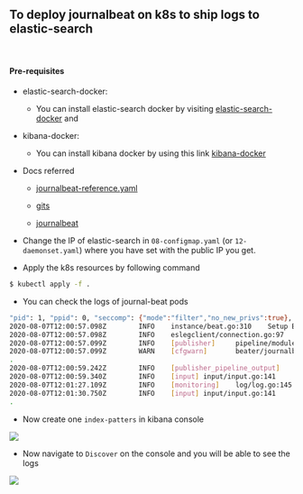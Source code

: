 ## To deploy journalbeat on k8s to ship logs to elastic-search

<br>

#### Pre-requisites

- elastic-search-docker: 
    - You can install elastic-search docker by visiting [elastic-search-docker](https://github.com/codeaprendiz/ansible-kitchen/tree/master/playbooks/roles/elastic-search-cluster-docker) and 
- kibana-docker: 
    - You can install kibana docker by using this link [kibana-docker](https://github.com/codeaprendiz/ansible-kitchen/tree/master/playbooks/roles/kibana-docker)

- Docs referred

    - [journalbeat-reference.yaml](https://www.elastic.co/guide/en/beats/journalbeat/master/journalbeat-reference-yml.html)

    - [gits](https://gist.github.com/kvaps/b08c77f297c5cab21c237fd821310653)
    
    - [journalbeat](https://www.elastic.co/guide/en/beats/journalbeat/master/index.html)
    
  
- Change the IP of elastic-search in `08-configmap.yaml` (or `12-daemonset.yaml`) where you have set with the public IP you get.
    
- Apply the k8s resources by following command

```bash
$ kubectl apply -f .
```

- You can check the logs of journal-beat pods 
```bash
"pid": 1, "ppid": 0, "seccomp": {"mode":"filter","no_new_privs":true}, "start_time": "2020-08-07T12:00:56.240Z"}}}
2020-08-07T12:00:57.098Z        INFO    instance/beat.go:310    Setup Beat: journalbeat; Version: 7.8.0
2020-08-07T12:00:57.098Z        INFO    eslegclient/connection.go:97    elasticsearch url: http://34.68.27.112:9200
2020-08-07T12:00:57.099Z        INFO    [publisher]     pipeline/module.go:113  Beat name: gke-cluster-1-default-pool-2e1137d2-xprr
2020-08-07T12:00:57.099Z        WARN    [cfgwarn]       beater/journalbeat.go:53        EXPERIMENTAL: Journalbeat is experimental.
.
2020-08-07T12:00:59.242Z        INFO    [publisher_pipeline_output]     pipeline/output.go:152  Connection to backoff(elasticsearch(http://34.68.27.112:9200)) established
2020-08-07T12:00:59.340Z        INFO    [input] input/input.go:141      journalbeat successfully published 2 events     {"id": "8c7ad622-1fe3-4679-93eb-5747cb51062f"}
2020-08-07T12:01:27.109Z        INFO    [monitoring]    log/log.go:145  Non-zero metrics in the last 30s        {"monitoring": {"metrics": {"beat":{"cpu":{"system":{"ticks":40,"time":{"ms":48}},"total":{"ticks":120,"time":{"ms":132},"value":120},"user":{"ticks":80,"time":{"ms":84}}},"handles":{"limit":{"hard":1048576,"soft":1048576},"open":12},"info":{"ephemeral_id":"c86a8e34-49c0-4b36-9748-3451c8133a8a","uptime":{"ms":30037}},"memstats":{"gc_next":9621216,"memory_alloc":8296424,"memory_total":14484160,"rss":51892224},"runtime":{"goroutines":30}},"journalbeat":{"journals":{"journal_0":{"path":"LOCAL_SYSTEM_JOURNAL","size_in_bytes":8392704}},"libbeat":{"output":{"events":{"acked":2,"batches":1,"total":2},"type":"elasticsearch"},"pipeline":{"clients":1,"events":{"published":2,"retry":2,"total":2},"queue":{"acked":2}}},"system":{"cpu":{"cores":2},"load":{"1":0.17,"15":0.28,"5":0.45,"norm":{"1":0.085,"15":0.14,"5":0.225}}}}}}}
2020-08-07T12:01:30.750Z        INFO    [input] input/input.go:141      journalbeat successfully published 1 events     {"id": "8c7ad622-1fe3-4679-93eb-5747cb51062f"}
.
```

- Now create one `index-patters` in kibana console

![](.images/creating-index-pattern.png)

- Now navigate to `Discover` on the console and you will be able to see the logs

![](.images/logs-dashboard.png)
